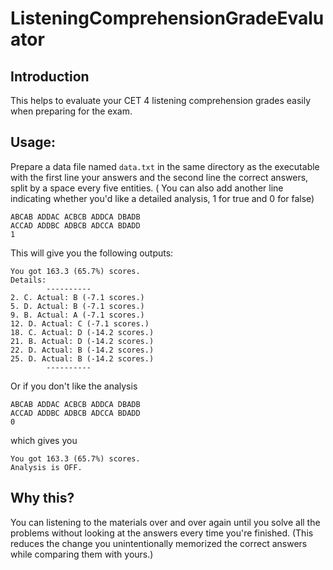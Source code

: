 # ListeningComprehensionGradeEvaluator

## Introduction

This helps to evaluate your CET 4 listening comprehension grades easily when preparing for the exam.

## Usage:

Prepare a data file named `data.txt` in the same directory as the executable with the first line your answers and the second line the correct answers, split by a space every five entities. ( You can also add another line indicating whether you'd like a detailed analysis, 1 for true and 0 for false)

```
ABCAB ADDAC ACBCB ADDCA DBADB
ACCAD ADDBC ADBCB ADCCA BDADD
1
```

This will give you the following outputs:

```
You got 163.3 (65.7%) scores.
Details:
        ----------
2. C. Actual: B (-7.1 scores.)
5. D. Actual: B (-7.1 scores.)
9. B. Actual: A (-7.1 scores.)
12. D. Actual: C (-7.1 scores.)
18. C. Actual: D (-14.2 scores.)
21. B. Actual: D (-14.2 scores.)
22. D. Actual: B (-14.2 scores.)
25. D. Actual: B (-14.2 scores.)
        ----------
```

Or if you don't like the analysis

```
ABCAB ADDAC ACBCB ADDCA DBADB
ACCAD ADDBC ADBCB ADCCA BDADD
0
```

which gives you

```
You got 163.3 (65.7%) scores.
Analysis is OFF.
```

## Why this?

You can listening to the materials over and over again until you solve all the problems without looking at the answers every time you're finished. (This reduces the change you unintentionally memorized the correct answers while comparing them with yours.)